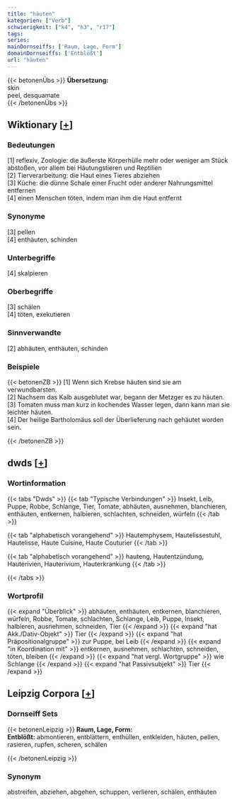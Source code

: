 ```yaml
---
title: "häuten"
kategorien: ["Verb"]
schwierigkeit: ["k4", "h3", "r17"]
tags:
series:
mainDornseiffs: ['Raum, Lage, Form']
domainDornseiffs: ['Entblößt']
url: "häuten"
---
```


{{< betonenÜbs >}}
**Übersetzung:**  
skin  
peel, desquamate  
{{< /betonenÜbs >}}

## Wiktionary [[+](https://de.wiktionary.org/wiki/häuten)]

### Bedeutungen
[1] reflexiv, Zoologie: die äußerste Körperhülle mehr oder weniger am Stück abstoßen, vor allem bei Häutungstieren und Reptilien  
[2] Tierverarbeitung: die Haut eines Tieres abziehen  
[3] Küche: die dünne Schale einer Frucht oder anderer Nahrungsmittel entfernen  
[4] einen Menschen töten, indem man ihm die Haut entfernt  

### Synonyme
[3] pellen  
[4] enthäuten, schinden  

### Unterbegriffe
[4] skalpieren  

### Oberbegriffe
[3] schälen  
[4] töten, exekutieren  

### Sinnverwandte
[2] abhäuten, enthäuten, schinden  

### Beispiele
{{< betonenZB >}}
[1] Wenn sich Krebse häuten sind sie am verwundbarsten.  
[2] Nachsem das Kalb ausgeblutet war, begann der Metzger es zu häuten.  
[3] Tomaten muss man kurz in kochendes Wasser legen, dann kann man sie leichter häuten.  
[4] Der heilige Bartholomäus soll der Überlieferung nach gehäutet worden sein.  

{{< /betonenZB >}}


## dwds [[+](https://www.dwds.de/wb/häuten)]

### Wortinformation
{{< tabs "Dwds" >}}
{{< tab "Typische Verbindungen" >}}
Insekt, Leib, Puppe, Robbe, Schlange, Tier, Tomate, abhäuten, ausnehmen, blanchieren, enthäuten, entkernen, halbieren, schlachten, schneiden, würfeln
{{< /tab >}}

{{< tab "alphabetisch vorangehend" >}}
Hautemphysem, Hautelissestuhl, Hautelisse, Haute Cuisine, Haute Couturier
{{< /tab >}}

{{< tab "alphabetisch vorangehend" >}}
hauteng, Hautentzündung, Hauterivien, Hauterivium, Hauterkrankung
{{< /tab >}}

{{< /tabs >}}

### Wortprofil
{{< expand "Überblick" >}} abhäuten, enthäuten, entkernen, blanchieren, würfeln, Robbe, Tomate, schlachten, Schlange, Leib, Puppe, Insekt, halbieren, ausnehmen, schneiden, Tier {{< /expand >}}
{{< expand "hat Akk./Dativ-Objekt" >}} Tier {{< /expand >}}
{{< expand "hat Präpositionalgruppe" >}} zur Puppe, bei Leib {{< /expand >}}
{{< expand "in Koordination mit" >}} entkernen, ausnehmen, schlachten, schneiden, töten, bleiben {{< /expand >}}
{{< expand "hat vergl. Wortgruppe" >}} wie Schlange {{< /expand >}}
{{< expand "hat Passivsubjekt" >}} Tier {{< /expand >}}

## Leipzig Corpora [[+](https://corpora.uni-leipzig.de/en/res?word=häuten&corpusId=deu_newscrawl-public_2018)]

### Dornseiff Sets
{{< betonenLeipzig >}}
**Raum, Lage, Form:**  
**Entblößt:** abmontieren, entblättern, enthüllen, entkleiden, häuten, pellen, rasieren, rupfen, scheren, schälen  

{{< /betonenLeipzig >}}

### Synonym
abstreifen, abziehen, abgehen, schuppen, verlieren, schälen, enthäuten

